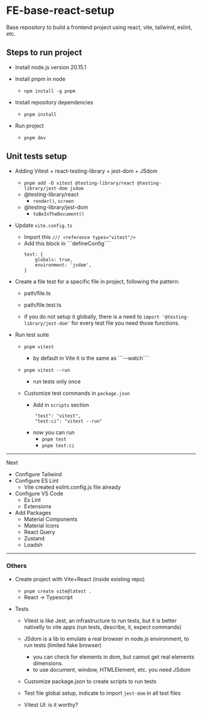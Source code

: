 # FE-base-react-setup
Base repository to build a frontend project using react, vite, tailwind, eslint, etc.


## Steps to run project

- Install node.js version 20.15.1

- Install pnpm in node 
    - ```npm install -g pnpm```

- Install repository dependencies
    - ```pnpm install```

- Run project
    - ```pnpm dev```


## Unit tests setup

- Adding Vitest + react-testing-library + jest-dom + JSdom
    - ```pnpm add -D vitest @testing-library/react @testing-library/jest-dom jsdom```
    - @testing-library/react
        - ```render()```, ```screen```
    - @testing-library/jest-dom
        - ```toBeInTheDocument()```

- Update ```vite.config.ts```
    - Import this ```/// <reference types="vitest"/>```
    - Add this block in ```defineConfig````
        ```
        test: {
            globals: true,
            environment: 'jsdom',
        }
        ```

- Create a file test for a specific file in project, following the pattern:
    - path/file.ts
    - path/file.test.ts

    - if you do not setup it globally, there is a need to ```import '@testing-library/jest-dom'``` for every test file you need those functions.


- Run test suite
    - ```pnpm vitest```
        - by default in Vite it is the same as ```--watch````
    - ```pnpm vitest --run```
        - run tests only once

    - Customize test commands in ```package.json```
        - Add in ```scripts``` section
        ```
            "test": "vitest",
            "test:ci": "vitest --run"
        ```
        - now you can run
            - ```pnpm test```
            - ```pnpm test:ci```


---
Next 

- Configure Tailwind
- Configure ES Lint
    - Vite created eslint.config.js file already
- Configure VS Code
    - Es Lint
    - Extensions
- Add Packages
    - Material Components
    - Material Icons
    - React Query
    - Zustand 
    - Loadsh

---
### Others

- Create project with Vite+React (inside existing repo)
    - ```pnpm create vite@latest .```
    - React -> Typescript


- Tests
    - Vitest is like Jest, an infrastructure to run tests, but it is better nativelly to vite apps (run tests, describe, it, expect commands)
    - JSdom is a lib to emulate a real browser in node.js environment, to run tests (limited fake browser)
        - you can check for elements in dom, but cannot get real elements dimensions.
        - to use document, window, HTMLElement, etc. you need JSdom
    - Customize package.json to create scripts to run tests
    - Test file global setup, indicate to import ```jest-dom``` in all test files

    - Vitest UI: is it worthy?

